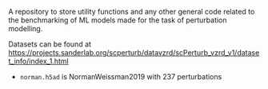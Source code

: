 A repository to store utility functions and any other general code related to the benchmarking of ML models made for the task of perturbation modelling.

Datasets can be found at https://projects.sanderlab.org/scperturb/datavzrd/scPerturb_vzrd_v1/dataset_info/index_1.html
* `norman.h5ad` is NormanWeissman2019 with 237 perturbations
